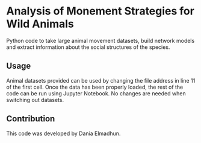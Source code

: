 # Analysis of Monement Strategies for Wild Animals

Python code to take large animal movement datasets, build network models and extract information about the social structures of the species.

## Usage

Animal datasets provided can be used by changing the file address in line 11 of the first cell.
Once the data has been properly loaded, the rest of the code can be run using Jupyter Notebook. No changes are needed when switching out datasets.

## Contribution

This code was developed by Dania Elmadhun.
